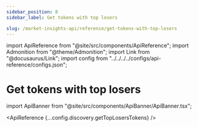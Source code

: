 ```yaml
---
sidebar_position: 8
sidebar_label: Get tokens with top losers

slug: /market-insights-api/reference/get-tokens-with-top-losers
---
```


import ApiReference from "@site/src/components/ApiReference";
import Admonition from "@theme/Admonition";
import Link from "@docusaurus/Link";
import config from "../../../../configs/api-reference/configs.json";

# Get tokens with top losers

import ApiBanner from "@site/src/components/ApiBanner/ApiBanner.tsx";

<ApiBanner
  customText="Get access to the Discovery API"
  customButtonText="Contact Sales"
  customButtonLink="https://moralis.io/api/discovery/"
/>

<ApiReference {...config.discovery.getTopLosersTokens} />
